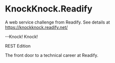 # KnockKnock.Readify
A web service challenge from Readify. See details at https://knockknock.readify.net/

--Knock! Knock! 

REST Edition 

The front door to a technical career at Readify.
